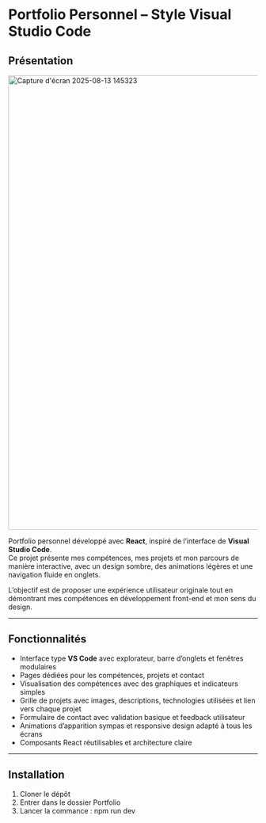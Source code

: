 # Portfolio Personnel – Style Visual Studio Code



## Présentation
<img width="1877" height="918" alt="Capture d'écran 2025-08-13 145323" src="https://github.com/user-attachments/assets/6826d951-0cc9-407d-a500-1e8fd7901f60" />

Portfolio personnel développé avec **React**, inspiré de l’interface de **Visual Studio Code**.  
Ce projet présente mes compétences, mes projets et mon parcours de manière interactive, avec un design sombre, des animations légères et une navigation fluide en onglets.

L’objectif est de proposer une expérience utilisateur originale tout en démontrant mes compétences en développement front-end et mon sens du design.

---

## Fonctionnalités

- Interface type **VS Code** avec explorateur, barre d’onglets et fenêtres modulaires  
- Pages dédiées pour les compétences, projets et contact  
- Visualisation des compétences avec des graphiques et indicateurs simples  
- Grille de projets avec images, descriptions, technologies utilisées et lien vers chaque projet  
- Formulaire de contact avec validation basique et feedback utilisateur  
- Animations d’apparition sympas et responsive design adapté à tous les écrans  
- Composants React réutilisables et architecture claire

---

## Installation

1. Cloner le dépôt
2. Entrer dans le dossier Portfolio
3. Lancer la commance : npm run dev


